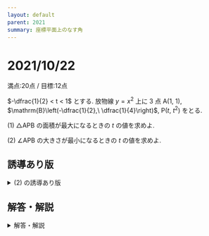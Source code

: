 ```yaml
---
layout: default
parent: 2021
summary: 座標平面上のなす角
---
```


# 2021/10/22

満点:20点 / 目標:12点

$-\dfrac{1}{2} < t < 1$ とする. 放物線 $y=x^2$ 上に $3$ 点 $\mathrm{A}(1,\ 1)$, $\mathrm{B}\left(-\dfrac{1}{2},\ \dfrac{1}{4}\right)$, $\mathrm{P}(t,\ t^2)$ をとる.

(1) $\triangle \mathrm{APB}$ の面積が最大になるときの $t$ の値を求めよ.

(2) $\angle \mathrm{APB}$ の大きさが最小になるときの $t$ の値を求めよ.

## 誘導あり版

<details markdown="1">
<summary>(2) の誘導あり版</summary>

(2-1) 直線 $\mathrm{AP}$, 直線 $\mathrm{BP}$ の傾きをそれぞれ $t$ を用いて表せ.

(2-2) $\angle \mathrm{APB}$ の大きさが最小になるときの $t$ の値を求めよ.

<details markdown="1">
<summary>さらにヒントがほしい人のために</summary>

- 直線 $\mathrm{AP}$ と $x$ 軸の正の方向がなす角を $\alpha$, 直線 $\mathrm{BP}$ と $x$ 軸の正の方向がなす角を $\beta$ とおくと, $\angle \mathrm{APB}$ はどのように表されるか.

- ( $\mathrm{AP}$ の傾き) $= \tan \alpha$

</details>

</details>


<div style="page-break-before:always"></div>

## 解答・解説

<details markdown="1">
<summary>解答・解説</summary>

座標平面上の三角形の問題です. 中3でたくさんやったので既視感があるかもしれません.

(1) は, $\triangle \mathrm{APB}$ の底辺を $\mathrm{AB}$ としたときの高さが最大になるタイミングを考えることになります. 直線 $\mathrm{AB}$ を下側にスライドしていくとすぐわかります. 

(2) は, 座標平面上の角度の最小値を求める問題でした. 直線の傾きは $\tan$ で表現できるため, $\tan \angle \mathrm{APB}$ の大小を考えよう, となってほしいところです.  
直線 $\mathrm{AP}$ と $x$ 軸の正の方向がなす角を $\alpha$, 直線 $\mathrm{BP}$ と $x$ 軸の正の方向がなす角を $\beta$ とおくと, $\angle \mathrm{APB}$ は $\beta - \alpha$ と表されます. 傾きが求まっているので, $\tan \alpha$ と $\tan \beta$ から加法定理を用いて $\tan (\beta-\alpha)$ を求めることができます.  
最後の変形は方向性が見えていないと難しいかもしれません.

例によって動くグラフを用意しました.

<div class="geogebra">
<iframe scrolling="no" title="放物線上の角" src="https://www.geogebra.org/material/iframe/id/jtgtaf4t/width/700/height/500/border/888888/sfsb/true/smb/false/stb/false/stbh/false/ai/false/asb/false/sri/false/rc/false/ld/false/sdz/false/ctl/false" width="700px" height="500px" style="border:0px;"> </iframe>
</div>

![](img/mathterro_20211022.jpg)

</details>